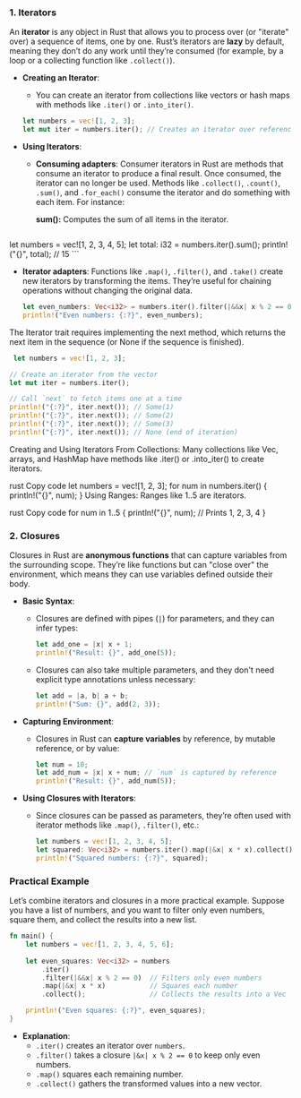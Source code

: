 ### 1. **Iterators**

An **iterator** is any object in Rust that allows you to process over (or "iterate" over) a sequence of items, one by one. Rust’s iterators are **lazy** by default, meaning they don’t do any work until they’re consumed (for example, by a loop or a collecting function like `.collect()`).

- **Creating an Iterator**:
  - You can create an iterator from collections like vectors or hash maps with methods like `.iter()` or `.into_iter()`.
  ```rust
  let numbers = vec![1, 2, 3];
  let mut iter = numbers.iter(); // Creates an iterator over references to `numbers`
  ```

- **Using Iterators**:
  - **Consuming adapters**: Consumer iterators in Rust are methods that consume an iterator to produce a final result.  Once consumed, the iterator can no longer be used. Methods like `.collect()`, `.count()`, `.sum()`, and `.for_each()` consume the iterator and do something with each item. For instance:
    
    **sum():** Computes the sum of all items in the iterator.
    ```rust
let numbers = vec![1, 2, 3, 4, 5];
let total: i32 = numbers.iter().sum();
println!("{}", total); // 15
    ```
    
  - **Iterator adapters**: Functions like `.map()`, `.filter()`, and `.take()` create new iterators by transforming the items. They’re useful for chaining operations without changing the original data.
    ```rust
    let even_numbers: Vec<i32> = numbers.iter().filter(|&&x| x % 2 == 0).collect();
    println!("Even numbers: {:?}", even_numbers);
    ```

  The Iterator trait requires implementing the next method, which returns the next item in the sequence (or None if the sequence is finished).  
   ```rust
    let numbers = vec![1, 2, 3];

// Create an iterator from the vector
let mut iter = numbers.iter();

// Call `next` to fetch items one at a time
println!("{:?}", iter.next()); // Some(1)
println!("{:?}", iter.next()); // Some(2)
println!("{:?}", iter.next()); // Some(3)
println!("{:?}", iter.next()); // None (end of iteration)
```
Creating and Using Iterators
From Collections: Many collections like Vec, arrays, and HashMap have methods like .iter() or .into_iter() to create iterators.

rust
Copy code
let numbers = vec![1, 2, 3];
for num in numbers.iter() {
    println!("{}", num);
}
Using Ranges: Ranges like 1..5 are iterators.

rust
Copy code
for num in 1..5 {
    println!("{}", num); // Prints 1, 2, 3, 4
}
### 2. **Closures**

Closures in Rust are **anonymous functions** that can capture variables from the surrounding scope. They’re like functions but can "close over" the environment, which means they can use variables defined outside their body.

- **Basic Syntax**:
  - Closures are defined with pipes (`|`) for parameters, and they can infer types:
    ```rust
    let add_one = |x| x + 1;
    println!("Result: {}", add_one(5));
    ```
  - Closures can also take multiple parameters, and they don't need explicit type annotations unless necessary:
    ```rust
    let add = |a, b| a + b;
    println!("Sum: {}", add(2, 3));
    ```

- **Capturing Environment**:
  - Closures in Rust can **capture variables** by reference, by mutable reference, or by value:
    ```rust
    let num = 10;
    let add_num = |x| x + num; // `num` is captured by reference
    println!("Result: {}", add_num(5));
    ```
  
- **Using Closures with Iterators**:
  - Since closures can be passed as parameters, they’re often used with iterator methods like `.map()`, `.filter()`, etc.:
    ```rust
    let numbers = vec![1, 2, 3, 4, 5];
    let squared: Vec<i32> = numbers.iter().map(|&x| x * x).collect();
    println!("Squared numbers: {:?}", squared);
    ```

### Practical Example

Let’s combine iterators and closures in a more practical example. Suppose you have a list of numbers, and you want to filter only even numbers, square them, and collect the results into a new list.

```rust
fn main() {
    let numbers = vec![1, 2, 3, 4, 5, 6];
    
    let even_squares: Vec<i32> = numbers
        .iter()
        .filter(|&&x| x % 2 == 0)  // Filters only even numbers
        .map(|&x| x * x)           // Squares each number
        .collect();                // Collects the results into a Vec

    println!("Even squares: {:?}", even_squares);
}
```

- **Explanation**:
  - `.iter()` creates an iterator over `numbers`.
  - `.filter()` takes a closure `|&x| x % 2 == 0` to keep only even numbers.
  - `.map()` squares each remaining number.
  - `.collect()` gathers the transformed values into a new vector.
